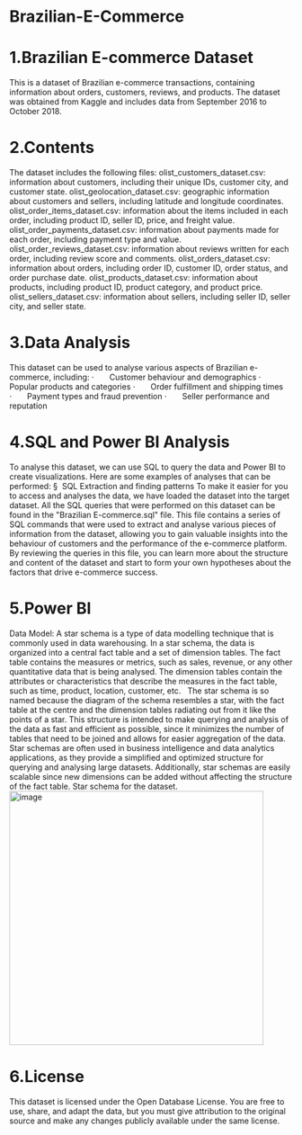 # Brazilian-E-Commerce

# 1.Brazilian E-commerce Dataset
This is a dataset of Brazilian e-commerce transactions, containing information about orders, customers, reviews, and products. The dataset was obtained from Kaggle and includes data from September 2016 to October 2018.

# 2.Contents
The dataset includes the following files:
olist_customers_dataset.csv: information about customers, including their unique IDs, customer city, and customer state.
olist_geolocation_dataset.csv: geographic information about customers and sellers, including latitude and longitude coordinates.
olist_order_items_dataset.csv: information about the items included in each order, including product ID, seller ID, price, and freight value.
olist_order_payments_dataset.csv: information about payments made for each order, including payment type and value.
olist_order_reviews_dataset.csv: information about reviews written for each order, including review score and comments.
olist_orders_dataset.csv: information about orders, including order ID, customer ID, order status, and order purchase date.
olist_products_dataset.csv: information about products, including product ID, product category, and product price.
olist_sellers_dataset.csv: information about sellers, including seller ID, seller city, and seller state.

# 3.Data Analysis
This dataset can be used to analyse various aspects of Brazilian e-commerce, including:
·       Customer behaviour and demographics
·       Popular products and categories
·       Order fulfillment and shipping times
·       Payment types and fraud prevention
·       Seller performance and reputation

# 4.SQL and Power BI Analysis
To analyse this dataset, we can use SQL to query the data and Power BI to create visualizations. Here are some examples of analyses that can be performed:
§  SQL Extraction and finding patterns 
To make it easier for you to access and analyses the data, we have loaded the dataset into the target dataset. All the SQL queries that were performed on this dataset can be found in the "Brazilian E-commerce.sql" file. This file contains a series of SQL commands that were used to extract and analyse various pieces of information from the dataset, allowing you to gain valuable insights into the behaviour of customers and the performance of the e-commerce platform. By reviewing the queries in this file, you can learn more about the structure and content of the dataset and start to form your own hypotheses about the factors that drive e-commerce success.
# 5.Power BI 
Data Model:
A star schema is a type of data modelling technique that is commonly used in data warehousing. In a star schema, the data is organized into a central fact table and a set of dimension tables. The fact table contains the measures or metrics, such as sales, revenue, or any other quantitative data that is being analysed. The dimension tables contain the attributes or characteristics that describe the measures in the fact table, such as time, product, location, customer, etc.
 
The star schema is so named because the diagram of the schema resembles a star, with the fact table at the centre and the dimension tables radiating out from it like the points of a star. This structure is intended to make querying and analysis of the data as fast and efficient as possible, since it minimizes the number of tables that need to be joined and allows for easier aggregation of the data.
 
Star schemas are often used in business intelligence and data analytics applications, as they provide a simplified and optimized structure for querying and analysing large datasets. Additionally, star schemas are easily scalable since new dimensions can be added without affecting the structure of the fact table.
Star schema for the dataset.
<img width="452" alt="image" src="https://github.com/Sreekanth-Vasireddy/Brazilian-E-Commerce/assets/119703575/3639d006-de0f-40ad-8312-d01a66c937e2">


# 6.License
This dataset is licensed under the Open Database License. You are free to use, share, and adapt the data, but you must give attribution to the original source and make any changes publicly available under the same license.
